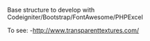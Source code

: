 Base structure to develop with Codeigniter/Bootstrap/FontAwesome/PHPExcel



To see:
  -http://www.transparenttextures.com/
  

